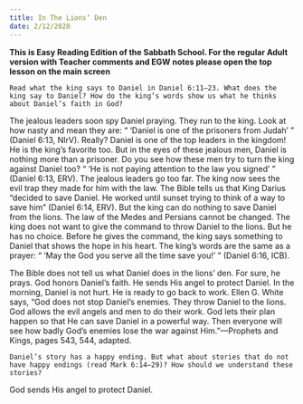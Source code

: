 ```yaml
---
title: In The Lions’ Den
date: 2/12/2020
---
```


 **This is Easy Reading Edition of the Sabbath School. For the regular Adult version with Teacher comments and EGW notes please open the top lesson on the main screen** 

`Read what the king says to Daniel in Daniel 6:11–23. What does the king say to Daniel? How do the king’s words show us what he thinks about Daniel’s faith in God?`

The jealous leaders soon spy Daniel praying. They run to the king. Look at how nasty and mean they are: “ ‘Daniel is one of the prisoners from Judah’ ” (Daniel 6:13, NIrV). Really? Daniel is one of the top leaders in the kingdom! He is the king’s favorite too. But in the eyes of these jealous men, Daniel is nothing more than a prisoner. Do you see how these men try to turn the king against Daniel too? “ ‘He is not paying attention to the law you signed’ ” (Daniel 6:13, ERV). The jealous leaders go too far. The king now sees the evil trap they made for him with the law. The Bible tells us that King Darius “decided to save Daniel. He worked until sunset trying to think of a way to save him” (Daniel 6:14, ERV). But the king can do nothing to save Daniel from the lions. The law of the Medes and Persians cannot be changed. The king does not want to give the command to throw Daniel to the lions. But he has no choice. Before he gives the command, the king says something to Daniel that shows the hope in his heart. The king’s words are the same as a prayer: “ ‘May the God you serve all the time save you!’ ” (Daniel 6:16, ICB).

The Bible does not tell us what Daniel does in the lions’ den. For sure, he prays. God honors Daniel’s faith. He sends His angel to protect Daniel. In the morning, Daniel is not hurt. He is ready to go back to work. Ellen G. White says, “God does not stop Daniel’s enemies. They throw Daniel to the lions. God allows the evil angels and men to do their work. God lets their plan happen so that He can save Daniel in a powerful way. Then everyone will see how badly God’s enemies lose the war against Him.”—Prophets and Kings, pages 543, 544, adapted.

`Daniel’s story has a happy ending. But what about stories that do not have happy endings (read Mark 6:14–29)? How should we understand these stories?`

God sends His angel to protect Daniel.
